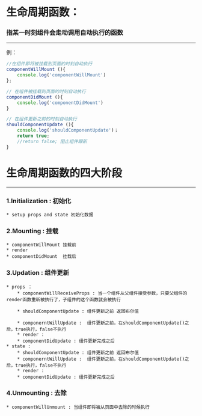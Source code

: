 # 生命周期函数：
### 指某一时刻组件会走动调用自动执行的函数
---
例：

```javascript
//在组件即将被挂载到页面的时刻自动执行
componentWillMount (){
	console.log('componentWillMount')
};
```
```javascript
// 在组件被挂载到页面的时刻自动执行
componentDidMount (){
	console.log('componentDidMount')
}
```
```javascript
// 在组件更新之前的时刻自动执行
shouldComponentUpdate (){
	console.log('shouldComponentUpdate')；
	return true;  
	//return false; 阻止组件跟新
}
```
# 生命周期函数的四大阶段
----
### 1.Initialization : 初始化
    * setup props and state 初始化数据
### 2.Mounting : 挂载
    * componentWillMount 挂载前
    * render
    * componentDidMount  挂载后
### 3.Updation : 组件更新
    * props ：
	    * componentWillReceiveProps : 当一个组件从父组件接受参数，只要父组件的render函数重新被执行了，子组件的这个函数就会被执行

	    * shouldComponentUpdate : 组件更新之前 返回布尔值

	    * componerntWillUpdate :  组件更新之前，在shouldComponentUpdate()之后，true执行，false不执行
	    * render :
	    * componentDidUpdate : 组件更新完成之后
    * state :
	    * shouldComponentUpdate : 组件更新之前 返回布尔值
	    * componerntWillUpdate :  组件更新之前，在shouldComponentUpdate()之后，true执行，false不执行
	    * render :
	    * componentDidUpdate : 组件更新完成之后
		
### 4.Unmounting : 去除
    * componentWillUnmount : 当组件即将被从页面中去除的时候执行
